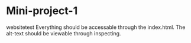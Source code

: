 # Mini-project-1
websitetest
Everything should be accessable through the index.html. 
The alt-text should be viewable through inspecting. 
